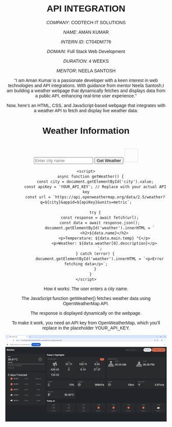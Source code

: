#  API INTEGRATION

*COMPANY*: CODTECH IT SOLUTIONS

*NAME*: AMAN KUMAR

*INTERN ID*: CT04DM776

*DOMAIN*: Full Stack Web Development

*DURATION*: 4 WEEKS

*MENTOR*: NEELA SANTOSH

"I am Aman Kumar is a passionate developer with a keen interest in web technologies and API integrations. With guidance from mentor Neela Santosh,I am building a weather webpage that dynamically fetches and displays data from a public API, enhancing real-time user experience."

Now, here’s an HTML, CSS, and JavaScript-based webpage that integrates with a weather API to fetch and display live weather data:

<!DOCTYPE html>
<html lang="en">
<head>
    <meta charset="UTF-8">
    <meta name="viewport" content="width=device-width, initial-scale=1.0">
    <title>Weather Info</title>
    <style>
        body {
            font-family: Arial, sans-serif;
            text-align: center;
            margin: 50px;
        }
        #weather {
            margin-top: 20px;
            padding: 20px;
            border: 1px solid #ddd;
            display: inline-block;
        }
    </style>
</head>
<body>
    <h1>Weather Information</h1>
    <input type="text" id="city" placeholder="Enter city name">
    <button onclick="getWeather()">Get Weather</button>
    <div id="weather"></div>

    <script>
        async function getWeather() {
            const city = document.getElementById('city').value;
            const apiKey = 'YOUR_API_KEY'; // Replace with your actual API key
            const url = `https://api.openweathermap.org/data/2.5/weather?q=${city}&appid=${apiKey}&units=metric`;

            try {
                const response = await fetch(url);
                const data = await response.json();
                document.getElementById('weather').innerHTML = `
                    <h2>${data.name}</h2>
                    <p>Temperature: ${data.main.temp} °C</p>
                    <p>Weather: ${data.weather[0].description}</p>
                `;
            } catch (error) {
                document.getElementById('weather').innerHTML = `<p>Error fetching data</p>`;
            }
        }
    </script>
</body>
</html>

How it works:
The user enters a city name.

The JavaScript function getWeather() fetches weather data using OpenWeatherMap API.

The response is displayed dynamically on the webpage.

To make it work, you need an API key from OpenWeatherMap, which you’ll replace in the placeholder YOUR_API_KEY.

<div class="weather-icon">
      <img src="https://github.com/Amansinha110/WEATHER-WEBPAGE/blob/master/Screenshot%202025-05-13%20062421.png" alt="Weather-webpage">
</div>

